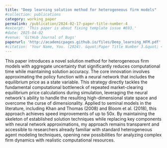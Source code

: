 ```yaml
---
title: "Deep learning solution method for heterogeneous firm models"
#collection: publications
category: working_paper
permalink: /publication/2024-02-17-paper-title-number-4
#excerpt: 'This paper is about fixing template issue #693.'
#date: 2025-04-02
#venue: 'GitHub Journal of Bugs'
paperurl: 'http://academicpages.github.io/files/Deep_learning_HFM.pdf'
#citation: 'Your Name, You. (2024). &quot;Paper Title Number 3.&quot; <i>GitHub Journal of Bugs</i>. 1(3).'
---
```


This paper introduces a novel solution method for heterogeneous firm models with aggregate uncertainty that significantly reduces computational time while maintaining solution accuracy. The core innovation involves approximating the policy function with a neural network that includes the equilibrium price as a state variable. This strategy directly tackles the fundamental computational bottleneck of repeated market-clearing equilibrium price calculations during simulation, leveraging the neural network's ability to handle the resulting high-dimensional state space and overcome the curse of dimensionality. Applied to seminal models in the literature, including Khan and Thomas (2008) and Bloom et al. (2018), this approach achieves speed improvements of up to 50x. By maintaining the skeleton of established solution techniques while replacing key components with neural network approximations, my approach remains transparent and accessible to researchers already familiar with standard heterogeneous agent modeling techniques, opening new possibilities for analyzing complex firm dynamics with realistic computational resources.

